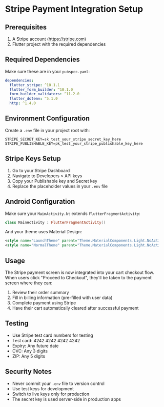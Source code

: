 # Stripe Payment Integration Setup

## Prerequisites
1. A Stripe account (https://stripe.com)
2. Flutter project with the required dependencies

## Required Dependencies
Make sure these are in your `pubspec.yaml`:
```yaml
dependencies:
  flutter_stripe: ^10.1.1
  flutter_form_builder: ^10.1.0
  form_builder_validators: ^11.2.0
  flutter_dotenv: ^5.1.0
  http: ^1.4.0
```

## Environment Configuration
Create a `.env` file in your project root with:
```
STRIPE_SECRET_KEY=sk_test_your_stripe_secret_key_here
STRIPE_PUBLISHABLE_KEY=pk_test_your_stripe_publishable_key_here
```

## Stripe Keys Setup
1. Go to your Stripe Dashboard
2. Navigate to Developers > API keys
3. Copy your Publishable key and Secret key
4. Replace the placeholder values in your `.env` file

## Android Configuration
Make sure your `MainActivity.kt` extends `FlutterFragmentActivity`:
```kotlin
class MainActivity : FlutterFragmentActivity()
```

And your theme uses Material Design:
```xml
<style name="LaunchTheme" parent="Theme.MaterialComponents.Light.NoActionBar">
<style name="NormalTheme" parent="Theme.MaterialComponents.Light.NoActionBar">
```

## Usage
The Stripe payment screen is now integrated into your cart checkout flow. When users click "Proceed to Checkout", they'll be taken to the payment screen where they can:

1. Review their order summary
2. Fill in billing information (pre-filled with user data)
3. Complete payment using Stripe
4. Have their cart automatically cleared after successful payment

## Testing
- Use Stripe test card numbers for testing
- Test card: 4242 4242 4242 4242
- Expiry: Any future date
- CVC: Any 3 digits
- ZIP: Any 5 digits

## Security Notes
- Never commit your `.env` file to version control
- Use test keys for development
- Switch to live keys only for production
- The secret key is used server-side in production apps
